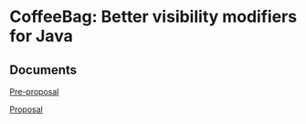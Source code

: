 # CoffeeBag: Better visibility modifiers for Java #

## Documents ##

[Pre-proposal](https://docs.google.com/document/d/1VbdeT52qQ6Lc27SXGpw_SCbBUz5aExhsh9eNKjL32RE/edit?usp=sharing)

[Proposal](https://docs.google.com/document/d/1M12hD6MdgVvwwoywW_ghVS-D0cci7WS2AN9XKKLX604/edit?usp=sharing)
